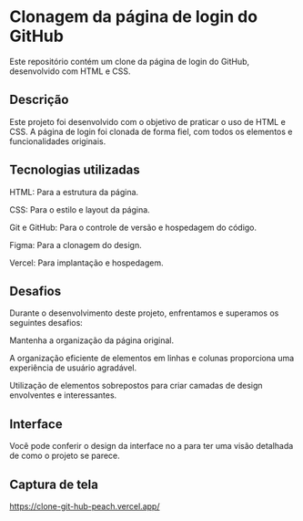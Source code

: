 
# Clonagem da página de login do GitHub

Este repositório contém um clone da página de login do GitHub, desenvolvido com HTML e CSS.

## Descrição

Este projeto foi desenvolvido com o objetivo de praticar o uso de HTML e CSS. A página de login foi clonada de forma fiel, com todos os elementos e funcionalidades originais.

## Tecnologias utilizadas

HTML: Para a estrutura da página.

CSS: Para o estilo e layout da página.

Git e GitHub: Para o controle de versão e hospedagem do código.

Figma: Para a clonagem do design.

Vercel: Para implantação e hospedagem.

## Desafios
Durante o desenvolvimento deste projeto, enfrentamos e superamos os seguintes desafios:

Mantenha a organização da página original.

A organização eficiente de elementos em linhas e colunas proporciona uma experiência de usuário agradável.

Utilização de elementos sobrepostos para criar camadas de design envolventes e interessantes.

## Interface
Você pode conferir o design da interface no  a para ter uma visão detalhada de como o projeto se parece.

## Captura de tela
https://clone-git-hub-peach.vercel.app/



